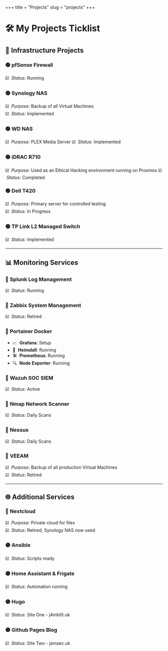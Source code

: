 +++
title = "Projects"
slug = "projects"
+++

# 🛠️ **My Projects Ticklist**

## 🔧 **Infrastructure Projects**

### 🟢 **pfSense Firewall**  
☑️ &nbsp;*Status:* Running

### 🟢 **Synology NAS**  
☑️ &nbsp;*Purpose:* Backup of all Virtual Machines  
☑️ &nbsp;*Status:* Implemented

### 🟢 **WD NAS**  
☑️ &nbsp;*Purpose:* PLEX Media Server
☑️ &nbsp;*Status:* Implemented

### 🟢 **iDRAC R710**  
☑️ &nbsp;*Purpose:* Used as an Ethical Hacking environment running on Proxmox 
☑️ &nbsp;*Status:* Completed

### 🟢 **Dell T420**  
☑️ &nbsp;*Purpose:* Primary server for controlled testing  
☑️ &nbsp;*Status:* In Progress

### 🟢 **TP Link L2 Managed Switch**  
☑️ &nbsp;*Status:* Implemented

---

## 📊 **Monitoring Services**

### 🔵 **Splunk Log Management**  
☑️ &nbsp;*Status:* Running

### 🔴 **Zabbix System Management**  
☑️ &nbsp;*Status:* Retired

### 🔵 **Portainer Docker**  
- 📈 &nbsp;**Grafana**: Setup  
- 🚀 &nbsp;**Heimdall**: Running  
- 🛠️ &nbsp;**Prometheus**: Running  
- 🔍 &nbsp;**Node Exporter**: Running

### 🔵 **Wazuh SOC SIEM**  
☑️ &nbsp;*Status:* Active

### 🔵 **Nmap Network Scanner**  
☑️ &nbsp;*Status:* Daily Scans

### 🔵 **Nessus**  
☑️ &nbsp;*Status:* Daily Scans

### 🔴 **VEEAM**  
☑️ &nbsp;*Purpose:* Backup of all production Virtual Machines  
☑️ &nbsp;*Status:* Retired

---

## 🌐 **Additional Services**

### 🔴 **Nextcloud**  
☑️ &nbsp;*Purpose:* Private cloud for files  
☑️ &nbsp;*Status:* Retired, Synology NAS now used

### 🟣 **Ansible**  
☑️ &nbsp;*Status:* Scripts ready

### 🟣 **Home Assistant & Frigate**  
☑️ &nbsp;*Status:* Automation running

### 🟣 **Hugo**  
☑️ &nbsp;*Status:* Site One - j4mb0t.uk

### 🟣 **Github Pages Blog**           
☑️ &nbsp;*Status:* Site Two - jamsec.uk